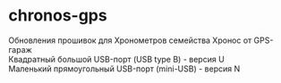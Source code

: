 # chronos-gps
Обновления прошивок для Хронометров семейства Хронос от GPS-гараж <br>
Квадратный большой USB-порт (USB type B) - версия U <br>
Маленький прямоугольный USB-порт (mini-USB) - версия N
